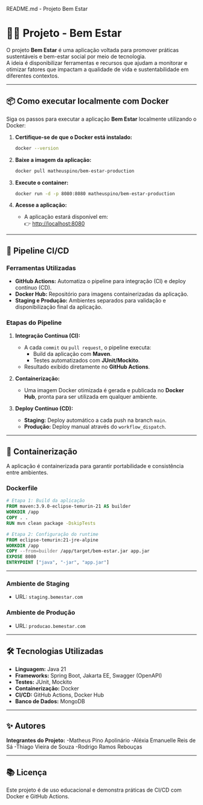README.md - Projeto Bem Estar
# 🧘‍♂️ Projeto - Bem Estar

O projeto **Bem Estar** é uma aplicação voltada para promover práticas sustentáveis e bem-estar social por meio de tecnologia.  
A ideia é disponibilizar ferramentas e recursos que ajudam a monitorar e otimizar fatores que impactam a qualidade de vida e sustentabilidade em diferentes contextos.

---

## 📦 Como executar localmente com Docker

Siga os passos para executar a aplicação **Bem Estar** localmente utilizando o Docker:

1. **Certifique-se de que o Docker está instalado:**
   ```bash
   docker --version
   ```

2. **Baixe a imagem da aplicação:**
   ```bash
   docker pull matheuspino/bem-estar-production
   ```

3. **Execute o container:**
   ```bash
   docker run -d -p 8080:8080 matheuspino/bem-estar-production
   ```

4. **Acesse a aplicação:**
   - A aplicação estará disponível em:  
     👉 [http://localhost:8080](http://localhost:8080/swagger-ui/index.html)

---

## 🚀 Pipeline CI/CD

### Ferramentas Utilizadas
- **GitHub Actions:** Automatiza o pipeline para integração (CI) e deploy contínuo (CD).  
- **Docker Hub:** Repositório para imagens containerizadas da aplicação.  
- **Staging e Produção:** Ambientes separados para validação e disponibilização final da aplicação.

### Etapas do Pipeline
1. **Integração Contínua (CI):**
   - A cada `commit` ou `pull request`, o pipeline executa:
     - Build da aplicação com **Maven**.
     - Testes automatizados com **JUnit/Mockito**.
   - Resultado exibido diretamente no **GitHub Actions**.

2. **Containerização:**
   - Uma imagem Docker otimizada é gerada e publicada no **Docker Hub**, pronta para ser utilizada em qualquer ambiente.

3. **Deploy Contínuo (CD):**
   - **Staging:** Deploy automático a cada push na branch `main`.  
   - **Produção:** Deploy manual através do `workflow_dispatch`.

---

## 🐳 Containerização

A aplicação é containerizada para garantir portabilidade e consistência entre ambientes.

### Dockerfile
```dockerfile
# Etapa 1: Build da aplicação
FROM maven:3.9.0-eclipse-temurin-21 AS builder
WORKDIR /app
COPY . .
RUN mvn clean package -DskipTests

# Etapa 2: Configuração do runtime
FROM eclipse-temurin:21-jre-alpine
WORKDIR /app
COPY --from=builder /app/target/bem-estar.jar app.jar
EXPOSE 8080
ENTRYPOINT ["java", "-jar", "app.jar"]
```
---

### Ambiente de Staging
- URL: `staging.bemestar.com`  

### Ambiente de Produção
- URL: `producao.bemestar.com`  

---

## 🛠️ Tecnologias Utilizadas

- **Linguagem:** Java 21  
- **Frameworks:** Spring Boot, Jakarta EE, Swagger (OpenAPI)  
- **Testes:** JUnit, Mockito  
- **Containerização:** Docker  
- **CI/CD:** GitHub Actions, Docker Hub  
- **Banco de Dados:** MongoDB

---

## ✨ Autores

**Integrantes do Projeto:**
-Matheus Pino Apolinário
-Aléxia Emanuelle Reis de Sá
-Thiago Vieira de Souza
-Rodrigo Ramos Rebouças

---

## 📚 Licença

Este projeto é de uso educacional e demonstra práticas de CI/CD com Docker e GitHub Actions.
